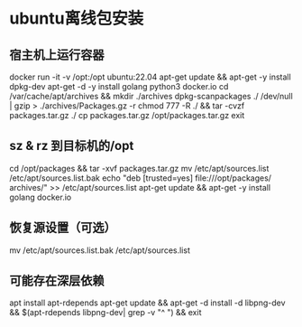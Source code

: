 # ubuntu离线包安装

## 宿主机上运行容器

docker run -it -v /opt:/opt ubuntu:22.04
apt-get update && apt-get -y install dpkg-dev
apt-get -d -y install golang python3 docker.io 
cd /var/cache/apt/archives && mkdir ./archives
dpkg-scanpackages ./ /dev/null | gzip > ./archives/Packages.gz -r
chmod 777 -R ./ && tar -cvzf packages.tar.gz ./
cp packages.tar.gz /opt/packages.tar.gz
exit
## sz & rz 到目标机的/opt
cd /opt/packages && tar -xvf packages.tar.gz
mv /etc/apt/sources.list /etc/apt/sources.list.bak
echo "deb [trusted=yes] file:///opt/packages/ archives/" >> /etc/apt/sources.list
apt-get update && apt-get -y install golang docker.io 

## 恢复源设置（可选）

mv /etc/apt/sources.list.bak /etc/apt/sources.list

## 可能存在深层依赖

apt install apt-rdepends
apt-get update && apt-get -d install -d libpng-dev && $(apt-rdepends libpng-dev| grep -v "^ ") && exit